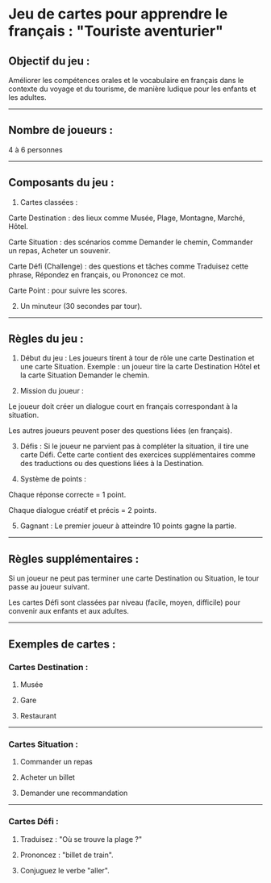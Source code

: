 # Jeu de cartes pour apprendre le français : "Touriste aventurier"

## Objectif du jeu :

Améliorer les compétences orales et le vocabulaire en français dans le contexte du voyage et du tourisme, de manière ludique pour les enfants et les adultes.


---

## Nombre de joueurs :

4 à 6 personnes


---

## Composants du jeu :

1. Cartes classées :

Carte Destination : des lieux comme Musée, Plage, Montagne, Marché, Hôtel.

Carte Situation : des scénarios comme Demander le chemin, Commander un repas, Acheter un souvenir.

Carte Défi (Challenge) : des questions et tâches comme Traduisez cette phrase, Répondez en français, ou Prononcez ce mot.

Carte Point : pour suivre les scores.



2. Un minuteur (30 secondes par tour).




---

## Règles du jeu :

1. Début du jeu :
Les joueurs tirent à tour de rôle une carte Destination et une carte Situation.
Exemple : un joueur tire la carte Destination Hôtel et la carte Situation Demander le chemin.


2. Mission du joueur :

Le joueur doit créer un dialogue court en français correspondant à la situation.

Les autres joueurs peuvent poser des questions liées (en français).



3. Défis :
Si le joueur ne parvient pas à compléter la situation, il tire une carte Défi. Cette carte contient des exercices supplémentaires comme des traductions ou des questions liées à la Destination.


4. Système de points :

Chaque réponse correcte = 1 point.

Chaque dialogue créatif et précis = 2 points.



5. Gagnant :
Le premier joueur à atteindre 10 points gagne la partie.




---

## Règles supplémentaires :

Si un joueur ne peut pas terminer une carte Destination ou Situation, le tour passe au joueur suivant.

Les cartes Défi sont classées par niveau (facile, moyen, difficile) pour convenir aux enfants et aux adultes.



---

## Exemples de cartes :

### Cartes Destination :

1. Musée


2. Gare


3. Restaurant

---

### Cartes Situation :

1. Commander un repas


2. Acheter un billet


3. Demander une recommandation

---

### Cartes Défi :

1. Traduisez : "Où se trouve la plage ?"


2. Prononcez : "billet de train".


3. Conjuguez le verbe "aller".
